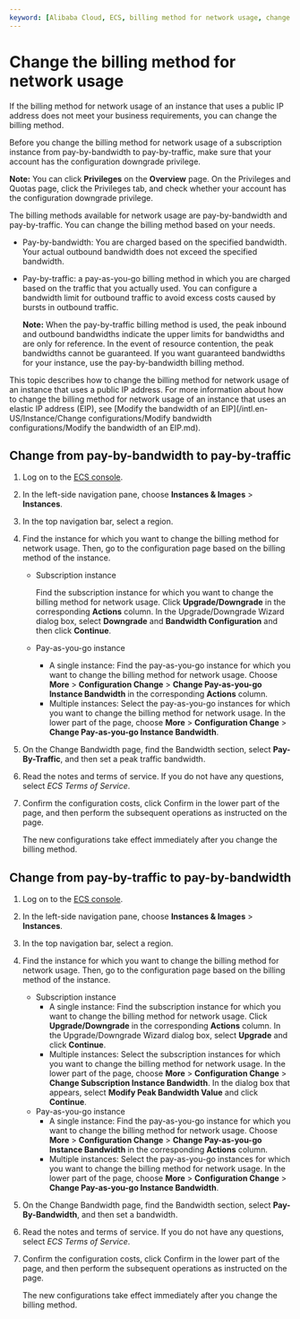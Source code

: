 ```yaml
---
keyword: [Alibaba Cloud, ECS, billing method for network usage, change the billing method for network usage, public bandwidth, pay-by-traffic, change from pay-by-bandwidth to pay-by-traffic, change from pay-by-traffic to pay-by-bandwidth]
---
```


# Change the billing method for network usage

If the billing method for network usage of an instance that uses a public IP address does not meet your business requirements, you can change the billing method.

Before you change the billing method for network usage of a subscription instance from pay-by-bandwidth to pay-by-traffic, make sure that your account has the configuration downgrade privilege.

**Note:** You can click **Privileges** on the **Overview** page. On the Privileges and Quotas page, click the Privileges tab, and check whether your account has the configuration downgrade privilege.

The billing methods available for network usage are pay-by-bandwidth and pay-by-traffic. You can change the billing method based on your needs.

-   Pay-by-bandwidth: You are charged based on the specified bandwidth. Your actual outbound bandwidth does not exceed the specified bandwidth.
-   Pay-by-traffic: a pay-as-you-go billing method in which you are charged based on the traffic that you actually used. You can configure a bandwidth limit for outbound traffic to avoid excess costs caused by bursts in outbound traffic.

    **Note:** When the pay-by-traffic billing method is used, the peak inbound and outbound bandwidths indicate the upper limits for bandwidths and are only for reference. In the event of resource contention, the peak bandwidths cannot be guaranteed. If you want guaranteed bandwidths for your instance, use the pay-by-bandwidth billing method.


This topic describes how to change the billing method for network usage of an instance that uses a public IP address. For more information about how to change the billing method for network usage of an instance that uses an elastic IP address \(EIP\), see [Modify the bandwidth of an EIP](/intl.en-US/Instance/Change configurations/Modify bandwidth configurations/Modify the bandwidth of an EIP.md).

## Change from pay-by-bandwidth to pay-by-traffic

1.  Log on to the [ECS console](https://ecs.console.aliyun.com).

2.  In the left-side navigation pane, choose **Instances & Images** \> **Instances**.

3.  In the top navigation bar, select a region.

4.  Find the instance for which you want to change the billing method for network usage. Then, go to the configuration page based on the billing method of the instance.

    -   Subscription instance

        Find the subscription instance for which you want to change the billing method for network usage. Click **Upgrade/Downgrade** in the corresponding **Actions** column. In the Upgrade/Downgrade Wizard dialog box, select **Downgrade** and **Bandwidth Configuration** and then click **Continue**.

    -   Pay-as-you-go instance
        -   A single instance: Find the pay-as-you-go instance for which you want to change the billing method for network usage. Choose **More** \> **Configuration Change** \> **Change Pay-as-you-go Instance Bandwidth** in the corresponding **Actions** column.
        -   Multiple instances: Select the pay-as-you-go instances for which you want to change the billing method for network usage. In the lower part of the page, choose **More** \> **Configuration Change** \> **Change Pay-as-you-go Instance Bandwidth**.
5.  On the Change Bandwidth page, find the Bandwidth section, select **Pay-By-Traffic**, and then set a peak traffic bandwidth.

6.  Read the notes and terms of service. If you do not have any questions, select *ECS Terms of Service*.

7.  Confirm the configuration costs, click Confirm in the lower part of the page, and then perform the subsequent operations as instructed on the page.

    The new configurations take effect immediately after you change the billing method.


## Change from pay-by-traffic to pay-by-bandwidth

1.  Log on to the [ECS console](https://ecs.console.aliyun.com).

2.  In the left-side navigation pane, choose **Instances & Images** \> **Instances**.

3.  In the top navigation bar, select a region.

4.  Find the instance for which you want to change the billing method for network usage. Then, go to the configuration page based on the billing method of the instance.

    -   Subscription instance
        -   A single instance: Find the subscription instance for which you want to change the billing method for network usage. Click **Upgrade/Downgrade** in the corresponding **Actions** column. In the Upgrade/Downgrade Wizard dialog box, select **Upgrade** and click **Continue**.
        -   Multiple instances: Select the subscription instances for which you want to change the billing method for network usage. In the lower part of the page, choose **More** \> **Configuration Change** \> **Change Subscription Instance Bandwidth**. In the dialog box that appears, select **Modify Peak Bandwidth Value** and click **Continue**.
    -   Pay-as-you-go instance
        -   A single instance: Find the pay-as-you-go instance for which you want to change the billing method for network usage. Choose **More** \> **Configuration Change** \> **Change Pay-as-you-go Instance Bandwidth** in the corresponding **Actions** column.
        -   Multiple instances: Select the pay-as-you-go instances for which you want to change the billing method for network usage. In the lower part of the page, choose **More** \> **Configuration Change** \> **Change Pay-as-you-go Instance Bandwidth**.
5.  On the Change Bandwidth page, find the Bandwidth section, select **Pay-By-Bandwidth**, and then set a bandwidth.

6.  Read the notes and terms of service. If you do not have any questions, select *ECS Terms of Service*.

7.  Confirm the configuration costs, click Confirm in the lower part of the page, and then perform the subsequent operations as instructed on the page.

    The new configurations take effect immediately after you change the billing method.


